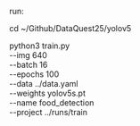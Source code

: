 run:

cd ~/Github/DataQuest25/yolov5

python3 train.py \
    --img 640 \
    --batch 16 \
    --epochs 100 \
    --data ../data.yaml \
    --weights yolov5s.pt \
    --name food_detection \
    --project ../runs/train